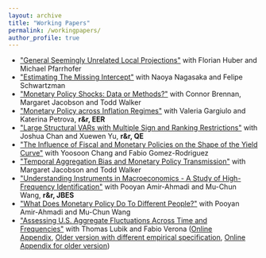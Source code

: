 ```yaml
---
layout: archive
title: "Working Papers"
permalink: /workingpapers/
author_profile: true
---
```


*    ["General Seemingly Unrelated Local Projections"](https://arxiv.org/pdf/2410.17105) with Florian Huber and Michael Pfarrhofer
*    ["Estimating The Missing Intercept"](https://cm1518.github.io/files/MNS.pdf) with Naoya Nagasaka and Felipe Schwartzman
*    ["Monetary Policy Shocks: Data or Methods?"](https://cm1518.github.io/files/BMW.pdf) with Connor Brennan, Margaret Jacobson and Todd Walker
*    ["Monetary Policy across Inflation Regimes"](https://cm1518.github.io/files/Monetary_Policy_across_Inflation_Regimes.pdf) with Valeria Gargiulo and Katerina Petrova, **r&r, EER**
*    ["Large Structural VARs with Multiple Sign and Ranking Restrictions"](https://cm1518.github.io/files/SVAR-sign.pdf) with Joshua Chan and Xuewen Yu, **r&r, QE**
*    ["The Influence of Fiscal and Monetary Policies on the Shape of the Yield Curve"](https://cm1518.github.io/files/yield_curve_website.pdf) with Yoosoon Chang and Fabio Gomez-Rodriguez 
*    ["Temporal Aggregation Bias and Monetary Policy Transmission"](https://cm1518.github.io/files/JMW.pdf) with Margaret Jacobson and Todd Walker
*    ["Understanding Instruments in Macroeconomics - A Study of High-Frequency Identification"](https://cm1518.github.io/files/Proxy_VAR_.pdf) with Pooyan Amir-Ahmadi and Mu-Chun Wang,  **r&r, JBES**
*    ["What Does Monetary Policy Do To Different People?"](https://cm1518.github.io/files/inequality_monetary_policy_web.pdf) with Pooyan Amir-Ahmadi and Mu-Chun Wang  
*    ["Assessing U.S. Aggregate Fluctuations Across Time and Frequencies"](https://cm1518.github.io/files/LubikMatthesVerona_Revision.pdf) with Thomas Lubik and Fabio Verona ([Online Appendix](https://cm1518.github.io/files/LubikMatthesVerona_Revision_Appendix.pdf), [Older version with different empirical specification](https://cm1518.github.io/files/LMV.pdf), [Online Appendix for older version](https://cm1518.github.io/files/OnlineAppLMV.pdf)) 

